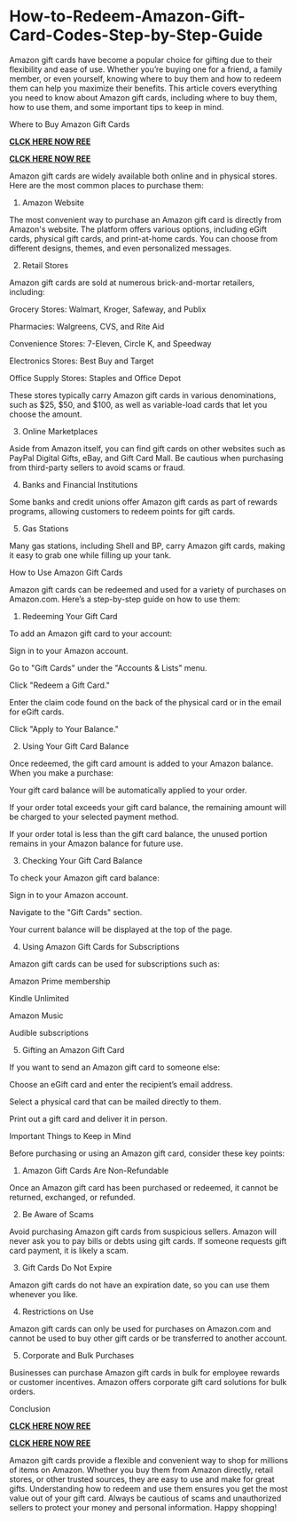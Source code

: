 # How-to-Redeem-Amazon-Gift-Card-Codes-Step-by-Step-Guide
Amazon gift cards have become a popular choice for gifting due to their flexibility and ease of use. Whether you’re buying one for a friend, a family member, or even yourself, knowing where to buy them and how to redeem them can help you maximize their benefits. This article covers everything you need to know about Amazon gift cards, including where to buy them, how to use them, and some important tips to keep in mind.

Where to Buy Amazon Gift Cards

**[CLCK HERE NOW REE](https://tinyurl.com/amazongiftcard2423)**

**[CLCK HERE NOW REE](https://tinyurl.com/amazongiftcard2423)**

Amazon gift cards are widely available both online and in physical stores. Here are the most common places to purchase them:

1. Amazon Website

The most convenient way to purchase an Amazon gift card is directly from Amazon's website. The platform offers various options, including eGift cards, physical gift cards, and print-at-home cards. You can choose from different designs, themes, and even personalized messages.

2. Retail Stores

Amazon gift cards are sold at numerous brick-and-mortar retailers, including:

Grocery Stores: Walmart, Kroger, Safeway, and Publix

Pharmacies: Walgreens, CVS, and Rite Aid

Convenience Stores: 7-Eleven, Circle K, and Speedway

Electronics Stores: Best Buy and Target

Office Supply Stores: Staples and Office Depot

These stores typically carry Amazon gift cards in various denominations, such as $25, $50, and $100, as well as variable-load cards that let you choose the amount.

3. Online Marketplaces

Aside from Amazon itself, you can find gift cards on other websites such as PayPal Digital Gifts, eBay, and Gift Card Mall. Be cautious when purchasing from third-party sellers to avoid scams or fraud.

4. Banks and Financial Institutions

Some banks and credit unions offer Amazon gift cards as part of rewards programs, allowing customers to redeem points for gift cards.

5. Gas Stations

Many gas stations, including Shell and BP, carry Amazon gift cards, making it easy to grab one while filling up your tank.

How to Use Amazon Gift Cards

Amazon gift cards can be redeemed and used for a variety of purchases on Amazon.com. Here’s a step-by-step guide on how to use them:

1. Redeeming Your Gift Card

To add an Amazon gift card to your account:

Sign in to your Amazon account.

Go to "Gift Cards" under the "Accounts & Lists" menu.

Click "Redeem a Gift Card."

Enter the claim code found on the back of the physical card or in the email for eGift cards.

Click "Apply to Your Balance."

2. Using Your Gift Card Balance

Once redeemed, the gift card amount is added to your Amazon balance. When you make a purchase:

Your gift card balance will be automatically applied to your order.

If your order total exceeds your gift card balance, the remaining amount will be charged to your selected payment method.

If your order total is less than the gift card balance, the unused portion remains in your Amazon balance for future use.

3. Checking Your Gift Card Balance

To check your Amazon gift card balance:

Sign in to your Amazon account.

Navigate to the "Gift Cards" section.

Your current balance will be displayed at the top of the page.

4. Using Amazon Gift Cards for Subscriptions

Amazon gift cards can be used for subscriptions such as:

Amazon Prime membership

Kindle Unlimited

Amazon Music

Audible subscriptions

5. Gifting an Amazon Gift Card

If you want to send an Amazon gift card to someone else:

Choose an eGift card and enter the recipient’s email address.

Select a physical card that can be mailed directly to them.

Print out a gift card and deliver it in person.

Important Things to Keep in Mind

Before purchasing or using an Amazon gift card, consider these key points:

1. Amazon Gift Cards Are Non-Refundable

Once an Amazon gift card has been purchased or redeemed, it cannot be returned, exchanged, or refunded.

2. Be Aware of Scams

Avoid purchasing Amazon gift cards from suspicious sellers. Amazon will never ask you to pay bills or debts using gift cards. If someone requests gift card payment, it is likely a scam.

3. Gift Cards Do Not Expire

Amazon gift cards do not have an expiration date, so you can use them whenever you like.

4. Restrictions on Use

Amazon gift cards can only be used for purchases on Amazon.com and cannot be used to buy other gift cards or be transferred to another account.

5. Corporate and Bulk Purchases

Businesses can purchase Amazon gift cards in bulk for employee rewards or customer incentives. Amazon offers corporate gift card solutions for bulk orders.

Conclusion

**[CLCK HERE NOW REE](https://tinyurl.com/amazongiftcard2423)**

**[CLCK HERE NOW REE](https://tinyurl.com/amazongiftcard2423)**

Amazon gift cards provide a flexible and convenient way to shop for millions of items on Amazon. Whether you buy them from Amazon directly, retail stores, or other trusted sources, they are easy to use and make for great gifts. Understanding how to redeem and use them ensures you get the most value out of your gift card. Always be cautious of scams and unauthorized sellers to protect your money and personal information. Happy shopping!
